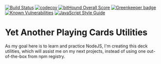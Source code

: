 [![Build Status](https://travis-ci.org/enikolas/yet-another-cards.svg?branch=master)](https://travis-ci.org/enikolas/yet-another-cards)
[![codecov](https://codecov.io/gh/enikolas/yet-another-cards/branch/master/graph/badge.svg)](https://codecov.io/gh/enikolas/yet-another-cards)
[![bitHound Overall Score](https://www.bithound.io/github/enikolas/yet-another-cards/badges/score.svg)](https://www.bithound.io/github/enikolas/yet-another-cards)
[![Greenkeeper badge](https://badges.greenkeeper.io/enikolas/yet-another-cards.svg)](https://greenkeeper.io/)
[![Known Vulnerabilities](https://snyk.io/test/github/enikolas/yet-another-cards/badge.svg)](https://snyk.io/test/github/enikolas/yet-another-cards)
[![JavaScript Style Guide](https://img.shields.io/badge/code_style-standard-brightgreen.svg)](https://standardjs.com)

# Yet Another Playing Cards Utilities

As my goal here is to learn and practice NodeJS, I'm creating this deck utilities, which will assist me on my next projects, instead of using one out-of-the-box from npm registry.
